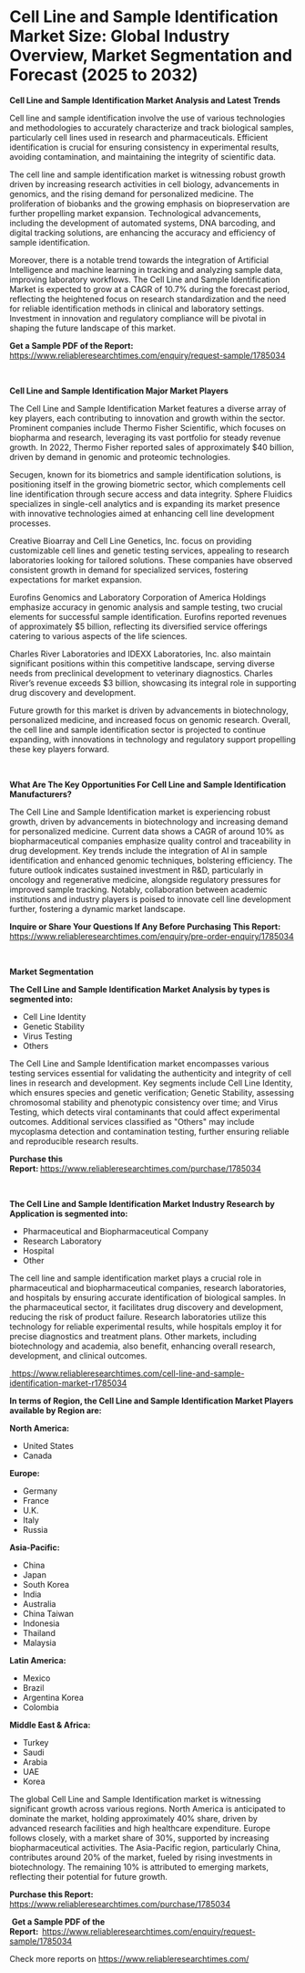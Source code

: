 <p><h1>Cell Line and Sample Identification Market Size: Global Industry Overview, Market Segmentation and Forecast (2025 to 2032)</h1></p><p><strong>Cell Line and Sample Identification Market Analysis and Latest Trends</strong></p>
<p><p>Cell line and sample identification involve the use of various technologies and methodologies to accurately characterize and track biological samples, particularly cell lines used in research and pharmaceuticals. Efficient identification is crucial for ensuring consistency in experimental results, avoiding contamination, and maintaining the integrity of scientific data.</p><p>The cell line and sample identification market is witnessing robust growth driven by increasing research activities in cell biology, advancements in genomics, and the rising demand for personalized medicine. The proliferation of biobanks and the growing emphasis on biopreservation are further propelling market expansion. Technological advancements, including the development of automated systems, DNA barcoding, and digital tracking solutions, are enhancing the accuracy and efficiency of sample identification.</p><p>Moreover, there is a notable trend towards the integration of Artificial Intelligence and machine learning in tracking and analyzing sample data, improving laboratory workflows. The Cell Line and Sample Identification Market is expected to grow at a CAGR of 10.7% during the forecast period, reflecting the heightened focus on research standardization and the need for reliable identification methods in clinical and laboratory settings. Investment in innovation and regulatory compliance will be pivotal in shaping the future landscape of this market.</p></p>
<p><strong>Get a Sample PDF of the Report:&nbsp;</strong> <a href="https://www.reliableresearchtimes.com/enquiry/request-sample/1785034?utm_campaign=2464&utm_medium=2&utm_source=Github&utm_content=ia&utm_term=25032025&utm_id=cell-line-and-sample-identification">https://www.reliableresearchtimes.com/enquiry/request-sample/1785034</a></p>
<p>&nbsp;</p>
<p><strong>Cell Line and Sample Identification Major Market Players</strong></p>
<p><p>The Cell Line and Sample Identification Market features a diverse array of key players, each contributing to innovation and growth within the sector. Prominent companies include Thermo Fisher Scientific, which focuses on biopharma and research, leveraging its vast portfolio for steady revenue growth. In 2022, Thermo Fisher reported sales of approximately $40 billion, driven by demand in genomic and proteomic technologies.</p><p>Secugen, known for its biometrics and sample identification solutions, is positioning itself in the growing biometric sector, which complements cell line identification through secure access and data integrity. Sphere Fluidics specializes in single-cell analytics and is expanding its market presence with innovative technologies aimed at enhancing cell line development processes.</p><p>Creative Bioarray and Cell Line Genetics, Inc. focus on providing customizable cell lines and genetic testing services, appealing to research laboratories looking for tailored solutions. These companies have observed consistent growth in demand for specialized services, fostering expectations for market expansion.</p><p>Eurofins Genomics and Laboratory Corporation of America Holdings emphasize accuracy in genomic analysis and sample testing, two crucial elements for successful sample identification. Eurofins reported revenues of approximately $5 billion, reflecting its diversified service offerings catering to various aspects of the life sciences.</p><p>Charles River Laboratories and IDEXX Laboratories, Inc. also maintain significant positions within this competitive landscape, serving diverse needs from preclinical development to veterinary diagnostics. Charles River’s revenue exceeds $3 billion, showcasing its integral role in supporting drug discovery and development.</p><p>Future growth for this market is driven by advancements in biotechnology, personalized medicine, and increased focus on genomic research. Overall, the cell line and sample identification sector is projected to continue expanding, with innovations in technology and regulatory support propelling these key players forward.</p></p>
<p>&nbsp;</p>
<p><strong>What Are The Key Opportunities For Cell Line and Sample Identification Manufacturers?</strong></p>
<p><p>The Cell Line and Sample Identification market is experiencing robust growth, driven by advancements in biotechnology and increasing demand for personalized medicine. Current data shows a CAGR of around 10% as biopharmaceutical companies emphasize quality control and traceability in drug development. Key trends include the integration of AI in sample identification and enhanced genomic techniques, bolstering efficiency. The future outlook indicates sustained investment in R&D, particularly in oncology and regenerative medicine, alongside regulatory pressures for improved sample tracking. Notably, collaboration between academic institutions and industry players is poised to innovate cell line development further, fostering a dynamic market landscape.</p></p>
<p><strong>Inquire or Share Your Questions If Any Before Purchasing This Report:</strong> <a href="https://www.reliableresearchtimes.com/enquiry/pre-order-enquiry/1785034?utm_campaign=2464&utm_medium=2&utm_source=Github&utm_content=ia&utm_term=25032025&utm_id=cell-line-and-sample-identification">https://www.reliableresearchtimes.com/enquiry/pre-order-enquiry/1785034</a></p>
<p>&nbsp;</p>
<p><strong>Market Segmentation</strong></p>
<p><strong>The Cell Line and Sample Identification Market Analysis by types is segmented into:</strong></p>
<p><ul><li>Cell Line Identity</li><li>Genetic Stability</li><li>Virus Testing</li><li>Others</li></ul></p>
<p><p>The Cell Line and Sample Identification market encompasses various testing services essential for validating the authenticity and integrity of cell lines in research and development. Key segments include Cell Line Identity, which ensures species and genetic verification; Genetic Stability, assessing chromosomal stability and phenotypic consistency over time; and Virus Testing, which detects viral contaminants that could affect experimental outcomes. Additional services classified as "Others" may include mycoplasma detection and contamination testing, further ensuring reliable and reproducible research results.</p></p>
<p><strong>Purchase this Report:&nbsp;</strong><a href="https://www.reliableresearchtimes.com/purchase/1785034?utm_campaign=2464&utm_medium=2&utm_source=Github&utm_content=ia&utm_term=25032025&utm_id=cell-line-and-sample-identification">https://www.reliableresearchtimes.com/purchase/1785034</a></p>
<p>&nbsp;</p>
<p><strong>The Cell Line and Sample Identification Market Industry Research by Application is segmented into:</strong></p>
<p><ul><li>Pharmaceutical and Biopharmaceutical Company</li><li>Research Laboratory</li><li>Hospital</li><li>Other</li></ul></p>
<p><p>The cell line and sample identification market plays a crucial role in pharmaceutical and biopharmaceutical companies, research laboratories, and hospitals by ensuring accurate identification of biological samples. In the pharmaceutical sector, it facilitates drug discovery and development, reducing the risk of product failure. Research laboratories utilize this technology for reliable experimental results, while hospitals employ it for precise diagnostics and treatment plans. Other markets, including biotechnology and academia, also benefit, enhancing overall research, development, and clinical outcomes.</p></p>
<p><a href="https://www.reliableresearchtimes.com/cell-line-and-sample-identification-market-r1785034?utm_campaign=2464&utm_medium=2&utm_source=Github&utm_content=ia&utm_term=25032025&utm_id=cell-line-and-sample-identification">&nbsp;https://www.reliableresearchtimes.com/cell-line-and-sample-identification-market-r1785034</a></p>
<p><strong>In terms of Region, the Cell Line and Sample Identification Market Players available by Region are:</strong></p>
<p>
    <p> <strong> North America: </strong>
        <ul>
            <li>United States</li>
            <li>Canada</li>
        </ul>
        </p> 
    <p> <strong> Europe: </strong>
        <ul>
            <li>Germany</li>
            <li>France</li>
            <li>U.K.</li>
            <li>Italy</li>
            <li>Russia</li>
        </ul>
        </p> 
    <p> <strong> Asia-Pacific: </strong>
        <ul>
            <li>China</li>
            <li>Japan</li>
            <li>South Korea</li>
            <li>India</li>
            <li>Australia</li>
            <li>China Taiwan</li>
            <li>Indonesia</li>
            <li>Thailand</li>
            <li>Malaysia</li>
        </ul>
        </p> 
    <p> <strong> Latin America: </strong>
        <ul>
            <li>Mexico</li>
            <li>Brazil</li>
            <li>Argentina Korea</li>
            <li>Colombia</li>
        </ul>
        </p> 
    <p> <strong> Middle East & Africa: </strong>
        <ul>
            <li>Turkey</li>
            <li>Saudi</li>
            <li>Arabia</li>
            <li>UAE</li>
            <li>Korea</li>
        </ul>
    </p>
    </p>
<p><p>The global Cell Line and Sample Identification market is witnessing significant growth across various regions. North America is anticipated to dominate the market, holding approximately 40% share, driven by advanced research facilities and high healthcare expenditure. Europe follows closely, with a market share of 30%, supported by increasing biopharmaceutical activities. The Asia-Pacific region, particularly China, contributes around 20% of the market, fueled by rising investments in biotechnology. The remaining 10% is attributed to emerging markets, reflecting their potential for future growth.</p></p>
<p><strong>Purchase this Report: </strong><a href="https://www.reliableresearchtimes.com/purchase/1785034?utm_campaign=2464&utm_medium=2&utm_source=Github&utm_content=ia&utm_term=25032025&utm_id=cell-line-and-sample-identification">https://www.reliableresearchtimes.com/purchase/1785034</a></p>
<p>&nbsp;<strong>Get a Sample PDF of the Report:&nbsp;&nbsp;</strong><a href="https://www.reliableresearchtimes.com/enquiry/request-sample/1785034?utm_campaign=2464&utm_medium=2&utm_source=Github&utm_content=ia&utm_term=25032025&utm_id=cell-line-and-sample-identification">https://www.reliableresearchtimes.com/enquiry/request-sample/1785034</a></p>
<p><strong></strong></p>
<p>Check more reports on <a href="https://www.reliableresearchtimes.com/?utm_campaign=2464&utm_medium=2&utm_source=Github&utm_content=ia&utm_term=25032025&utm_id=cell-line-and-sample-identification">https://www.reliableresearchtimes.com/</a></p>